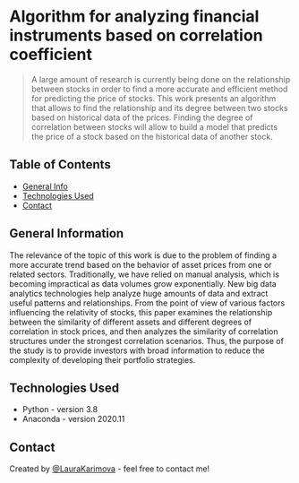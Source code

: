 # Algorithm for analyzing financial instruments based on correlation coefficient
> A large amount of research is currently being done on the relationship between stocks in order to find a more accurate and efficient method for predicting the price of stocks.
This work presents an algorithm that allows to find the relationship and its degree between two stocks based on historical data of the prices. Finding the degree of correlation between stocks will allow to build a model that predicts the price of a stock based on the historical data of another stock.

## Table of Contents
* [General Info](#general-information)
* [Technologies Used](#technologies-used)
* [Contact](#contact)

## General Information
The relevance of the topic of this work is due to the problem of finding a more accurate trend based on the behavior of asset prices from one or related sectors. Traditionally, we have relied on manual analysis, which is becoming impractical as data volumes grow exponentially. New big data analytics technologies help analyze huge amounts of data and extract useful patterns and relationships. From the point of view of various factors influencing the relativity of stocks, this paper examines the relationship between the similarity of different assets and different degrees of correlation in stock prices, and then analyzes the similarity of correlation structures under the strongest correlation scenarios. Thus, the purpose of the study is to provide investors with broad information to reduce the complexity of developing their portfolio strategies.

## Technologies Used
- Python - version 3.8
- Anaconda - version 2020.11

## Contact
Created by [@LauraKarimova](33099@iitu.edu.kz) - feel free to contact me!
